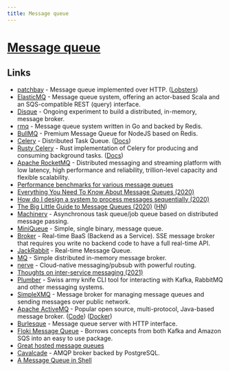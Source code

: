 ```yaml
---
title: Message queue
---
```


# [Message queue](https://en.wikipedia.org/wiki/Message_queue)

## Links

- [patchbay](https://patchbay.pub/) - Message queue implemented over HTTP. ([Lobsters](https://lobste.rs/s/t8dsft/patchbay_poor_man_s_message_queue))
- [ElasticMQ](https://github.com/softwaremill/elasticmq) - Message queue system, offering an actor-based Scala and an SQS-compatible REST (query) interface.
- [Disque](https://github.com/antirez/disque-module) - Ongoing experiment to build a distributed, in-memory, message broker.
- [rmq](https://github.com/adjust/rmq) - Message queue system written in Go and backed by Redis.
- [BullMQ](https://github.com/taskforcesh/bullmq) - Premium Message Queue for NodeJS based on Redis.
- [Celery](https://github.com/celery/celery) - Distributed Task Queue. ([Docs](https://docs.celeryproject.org/en/stable/index.html))
- [Rusty Celery](https://github.com/rusty-celery/rusty-celery) - Rust implementation of Celery for producing and consuming background tasks. ([Docs](https://rusty-celery.github.io/))
- [Apache RocketMQ](https://github.com/apache/rocketmq) - Distributed messaging and streaming platform with low latency, high performance and reliability, trillion-level capacity and flexible scalability.
- [Performance benchmarks for various message queues](https://github.com/tylertreat/mq-benchmarking)
- [Everything You Need To Know About Message Queues (2020)](https://sunilkumarc.in/everything-you-need-to-know-about-message-queues)
- [How do I design a system to process messages sequentially (2020)](https://lobste.rs/s/w1bk6l/how_do_i_design_system_process_messages)
- [The Big Little Guide to Message Queues (2020)](https://sudhir.io/the-big-little-guide-to-message-queues/) ([HN](https://news.ycombinator.com/item?id=25591492))
- [Machinery](https://github.com/RichardKnop/machinery) - Asynchronous task queue/job queue based on distributed message passing.
- [MiniQueue](https://github.com/tomarrell/miniqueue) - Simple, single binary, message queue.
- [Broker](https://github.com/apibillme/broker) - Real-time BaaS (Backend as a Service). SSE message broker that requires you write no backend code to have a full real-time API.
- [JackRabbit](https://github.com/apibillme/jackrabbit) - Real-time Message Queue.
- [MQ](https://github.com/asim/mq) - Simple distributed in-memory message broker.
- [nerve](https://github.com/queer/singyeong) - Cloud-native messaging/pubsub with powerful routing.
- [Thoughts on inter-service messaging (2021)](https://b.amy.gg/thoughts-on-inter-service-messaging)
- [Plumber](https://github.com/batchcorp/plumber) - Swiss army knife CLI tool for interacting with Kafka, RabbitMQ and other messaging systems.
- [SimpleXMQ](https://github.com/simplex-chat/simplexmq) - Message broker for managing message queues and sending messages over public network.
- [Apache ActiveMQ](https://activemq.apache.org/) - Popular open source, multi-protocol, Java-based message broker. ([Code](https://github.com/apache/activemq)) ([Docker](https://github.com/disaster37/activemq))
- [Burlesque](https://github.com/KosyanMedia/burlesque) - Message queue server with HTTP interface.
- [Floki Message Queue](https://github.com/arthurprs/floki) - Borrows concepts from both Kafka and Amazon SQS into an easy to use package.
- [Great hosted message queues](https://twitter.com/jevakallio/status/1507367310352396320)
- [Cavalcade](https://github.com/palfrey/cavalcade) - AMQP broker backed by PostgreSQL.
- [A Message Queue in Shell](https://pencil.toast.cafe/wt2om7i8t7)